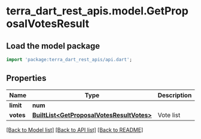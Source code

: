 # terra_dart_rest_apis.model.GetProposalVotesResult

## Load the model package
```dart
import 'package:terra_dart_rest_apis/api.dart';
```

## Properties
Name | Type | Description | Notes
------------ | ------------- | ------------- | -------------
**limit** | **num** |  | 
**votes** | [**BuiltList&lt;GetProposalVotesResultVotes&gt;**](GetProposalVotesResultVotes.md) | Vote list | 

[[Back to Model list]](../README.md#documentation-for-models) [[Back to API list]](../README.md#documentation-for-api-endpoints) [[Back to README]](../README.md)



